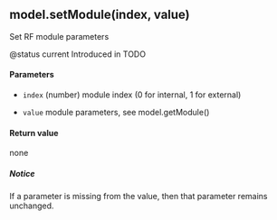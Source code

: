 <!-- This file was generated by the script. Do not edit it, any changes will be lost! -->

## model.setModule(index, value)



Set RF module parameters 

@status current Introduced in TODO


#### Parameters

* `index` (number) module index (0 for internal, 1 for external)

* `value` module parameters, see model.getModule()



#### Return value

none

##### Notice
If a parameter is missing from the value, then 
that parameter remains unchanged.



